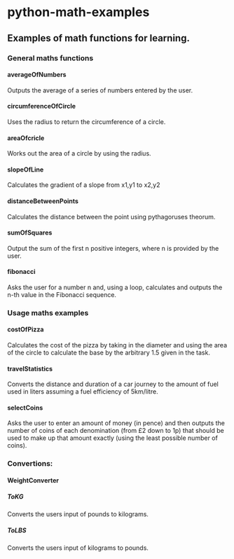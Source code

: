 # python-math-examples
## Examples of math functions for learning.

### General maths functions
#### averageOfNumbers
Outputs the average of a series of numbers entered by the user.
#### circumferenceOfCircle
Uses the radius to return the circumference of a circle.
#### areaOfcricle
Works out the area of a circle by using the radius.
#### slopeOfLine 
Calculates the gradient of a slope from x1,y1 to x2,y2
#### distanceBetweenPoints 
Calculates the distance between the point using pythagoruses theorum.
#### sumOfSquares
Output the sum of the first n positive integers, where n is provided by the user.
#### fibonacci
Asks the user for a number n and, using a loop, calculates and outputs the n-th value in the Fibonacci sequence.

### Usage maths examples
#### costOfPizza
Calculates the cost of the pizza by taking in the diameter and using the area of the circle to calculate the base by the arbitrary 1.5 given in the task.
#### travelStatistics
Converts the distance and duration of a car journey to the amount of fuel used in liters assuming a fuel efficiency of 5km/litre.
#### selectCoins
Asks the user to enter an amount of money (in pence) and then outputs the number of coins of each denomination  (from £2 down to 1p) that should be used to make up that amount exactly (using the least possible number of coins).

### Convertions:
#### WeightConverter
##### ToKG
Converts the users input of pounds to kilograms.
##### ToLBS
Converts the users input of kilograms to pounds.
